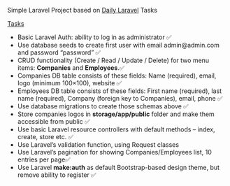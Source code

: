 Simple Laravel Project based on <a href="https://www.youtube.com/channel/UCTuplgOBi6tJIlesIboymGA">Daily Laravel</a> Tasks

<a href="https://laraveldaily.com/test-junior-laravel-developer-sample-project/">Tasks</a>

<ul>
<li>Basic Laravel Auth: ability to log in as administrator ✅</li>
<li>Use database seeds to create first user with email admin@admin.com and password “password” ✅</li>
<li>CRUD functionality (Create / Read / Update / Delete) for two menu items: <b>Companies</b> and <b>Employees</b>.✅</li>
<li>Companies DB table consists of these fields: Name (required), email, logo (minimum 100×100), website ✅</li>
<li>Employees DB table consists of these fields: First name (required), last name (required), Company (foreign key to Companies), email, phone ✅</li> 
<li>Use database migrations to create those schemas above ✅</li> 
<li>Store companies logos in <b>storage/app/public</b> folder and make them accessible from public ✅</li> 
<li>Use basic Laravel resource controllers with default methods – index, create, store etc. ✅</li> 
<li>Use Laravel’s validation function, using Request classes</li>
<li>Use Laravel’s pagination for showing Companies/Employees list, 10 entries per page✅</li>
<li>Use Laravel <b>make:auth</b> as default Bootstrap-based design theme, but remove ability to register ✅</li> 
</ul>
